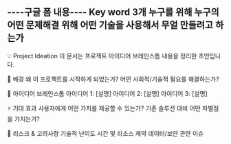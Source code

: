 ----구글 폼 내용----
Key word 3개
누구를 위해
누구의 어떤 문제해결 위해
어떤 기술을 사용해서
무얼 만들려고 하는가
-------------------


💡 Project Ideation
이 문서는 프로젝트 아이디어 브레인스톰 내용을 정리한 초안입니다.

🧭 배경
왜 이 프로젝트를 시작하게 되었는가?
어떤 사회적/기술적 필요를 해결하는가?

🌱 아이디어 브레인스톰
아이디어 1: [설명]
아이디어 2: [설명]
아이디어 3: [설명]

⚡ 기대 효과
사용자에게 어떤 가치를 제공할 수 있는가?
기존 솔루션 대비 어떤 차별점을 가지는가?

🚧 리스크 & 고려사항
기술적 난이도
시간 및 리소스 제약
데이터/보안 관련 이슈
